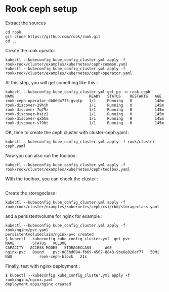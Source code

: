 # Rook ceph setup

Extract the sources 

```
cd rook
git clone https://github.com/rook/rook.git
cd ..
```

Create the rook opeator

```
kubectl --kubeconfig kube_config_cluster.yml apply -f rook/rook/cluster/examples/kubernetes/ceph/common.yaml
kubectl --kubeconfig kube_config_cluster.yml apply -f rook/rook/cluster/examples/kubernetes/ceph/operator.yaml
```

At this step, you will get something like this :

```
kubectl --kubeconfig kube_config_cluster.yml get po -n rook-ceph
NAME                                 READY   STATUS    RESTARTS   AGE
rook-ceph-operator-db86d47f5-gvqtp   1/1     Running   0          148m
rook-discover-29hjh                  1/1     Running   0          145m
rook-discover-7q79z                  1/1     Running   0          145m
rook-discover-hsjz2                  1/1     Running   0          145m
rook-discover-qxbhm                  1/1     Running   0          145m
rook-discover-s79ht                  1/1     Running   0          145m
```

OK, time to create the ceph cluster with cluster-ceph.yaml :

```
kubectl --kubeconfig kube_config_cluster.yml apply -f rook/cluster-ceph.yaml
```

Now you can also run the toolbox :

```
kubectl --kubeconfig kube_config_cluster.yml apply -f rook/rook/cluster/examples/kubernetes/ceph/toolbox.yaml
```

With the toolbox, you can check the cluster :

```
```

Create the storageclass :

```
kubectl --kubeconfig kube_config_cluster.yml apply -f rook/rook/cluster/examples/kubernetes/ceph/csi/rbd/storageclass.yaml
```

and a persistentvolume for nginx for example :

```
kubectl --kubeconfig kube_config_cluster.yml apply -f  rook/nginx/pvc.yaml 
persistentvolumeclaim/nginx-pvc created
$ kubectl --kubeconfig kube_config_cluster.yml  get pvc
NAME        STATUS   VOLUME                                     CAPACITY   ACCESS MODES   STORAGECLASS      AGE
nginx-pvc   Bound    pvc-083bd094-fb69-4567-8843-9be6e820ef77   50Mi       RWO            rook-ceph-block   21s
```

Finally, test with nginx deployment :

```
$ kubectl --kubeconfig kube_config_cluster.yml apply -f rook/nginx/nginx.yaml 
deployment.apps/nginx created
```
